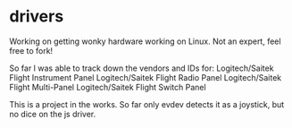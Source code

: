 # drivers
Working on getting wonky hardware working on Linux. Not an expert, feel free to fork!

So far I was able to track down the vendors and IDs for:
Logitech/Saitek Flight Instrument Panel
Logitech/Saitek Flight Radio Panel
Logitech/Saitek Flight Multi-Panel
Logitech/Saitek Flight Switch Panel

This is a project in the works. So far only evdev detects it as a joystick, but no dice on the js driver.
